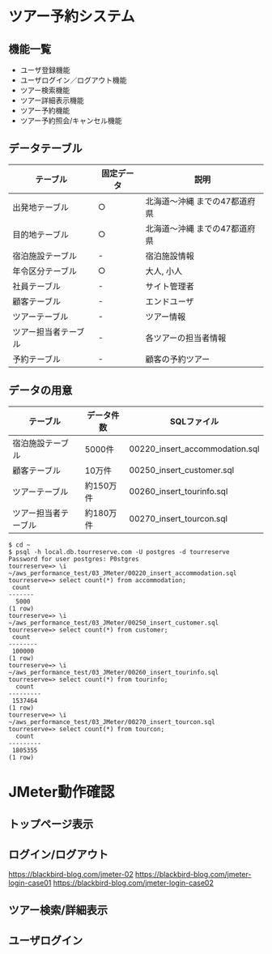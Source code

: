 # ツアー予約システム

## 機能一覧
* ユーザ登録機能
* ユーザログイン／ログアウト機能
* ツアー検索機能
* ツアー詳細表示機能
* ツアー予約機能
* ツアー予約照会/キャンセル機能

## データテーブル

|テーブル|固定データ|説明|
|-|-|-|
|出発地テーブル|○|北海道～沖縄 までの47都道府県|
|目的地テーブル|○|北海道～沖縄 までの47都道府県|
|宿泊施設テーブル|-|宿泊施設情報|
|年令区分テーブル|○|大人, 小人|
|社員テーブル|-|サイト管理者|
|顧客テーブル|-|エンドユーザ|
|ツアーテーブル|-|ツアー情報|
|ツアー担当者テーブル|-|各ツアーの担当者情報|
|予約テーブル|-|顧客の予約ツアー|

## データの用意

|テーブル|データ件数|SQLファイル|
|-|-|-|
|宿泊施設テーブル|5000件|00220_insert_accommodation.sql|
|顧客テーブル|10万件|00250_insert_customer.sql|
|ツアーテーブル|約150万件|00260_insert_tourinfo.sql|
|ツアー担当者テーブル|約180万件|00270_insert_tourcon.sql|

```sh:構成管理サーバ
$ cd ~
$ psql -h local.db.tourreserve.com -U postgres -d tourreserve
Password for user postgres: P0stgres
tourreserve=> \i ~/aws_performance_test/03_JMeter/00220_insert_accommodation.sql
tourreserve=> select count(*) from accommodation;
 count
-------
  5000
(1 row)
tourreserve=> \i ~/aws_performance_test/03_JMeter/00250_insert_customer.sql
tourreserve=> select count(*) from customer;
 count
--------
 100000
(1 row)
tourreserve=> \i ~/aws_performance_test/03_JMeter/00260_insert_tourinfo.sql
tourreserve=> select count(*) from tourinfo;
  count
---------
 1537464
(1 row)
tourreserve=> \i ~/aws_performance_test/03_JMeter/00270_insert_tourcon.sql
tourreserve=> select count(*) from tourcon;
  count
---------
 1805355
(1 row)
```

# JMeter動作確認

## トップページ表示

## ログイン/ログアウト
https://blackbird-blog.com/jmeter-02
https://blackbird-blog.com/jmeter-login-case01
https://blackbird-blog.com/jmeter-login-case02

## ツアー検索/詳細表示

## ユーザログイン